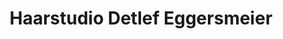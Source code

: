 ---
title: "Haarstudio Detlef Eggersmeier"
url: /bad-oeynhausen/haarstudio-detlef-eggersmeier/
shop: Friseur
---